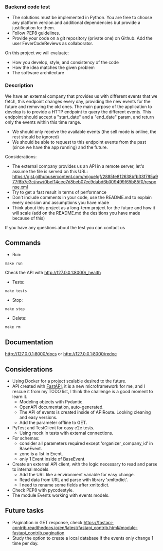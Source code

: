 ### Backend code test
- The solutions must be implemented in Python. You are free to choose any platform
version and additional dependencies but provide a justification for them.
- Follow PEP8 guidelines.
- Provide your code on a git repository (private one) on Github. Add the user FeverCodeReviews
as collaborator.

On this project we will evaluate:
- How you develop, style, and consistency of the code
- How the idea matches the given problem
- The software architecture

### Description
We have an external company that provides us with different events that we fetch, this endpoint
changes every day, providing the new events for the future and removing the old ones.
The main purpose of the application to develop is to provide a HTTP endpoint to query the different events. This endpoint should accept a "start_date" and a "end_date" param, and return only the events within this time range.
- We should only receive the available events (the sell mode is online, the rest should be ignored)
- We should be able to request to this endpoint events from the past (since we have the app
running) and the future.

Considerations:
- The external company provides us an API in a remote server, let's assume the file is served on
this URL:
https://gist.githubusercontent.com/miguelgf/2885fe812638bfb33f785a977f8b7e3c/raw/0bef14cee7d8beb07ec9dabd6b009499f65b85f0/response.xml
- Try to get a fast result in terms of performance
- Don't include comments in your code, use the README.md to explain every decision and
assumptions you have made
- Think about this project as a long-term project for the future and how it will scale (add on the README.md the desitions you have made because of this)

If you have any questions about the test you can contact us


## Commands
* Run:
```shell script
make run
```

Check the API with http://127.0.0.1:8000/_health

* Tests:
```shell script
make tests
```

* Stop:
```shell script
make stop
```

* Delete:
```shell script
make rm
```

## Documentation

http://127.0.0.1:8000/docs or http://127.0.0.1:8000/redoc


## Considerations
* Using Docker for a project scalable desired to the future.
* API created with [FastAPI](https://fastapi.tiangolo.com), it is a new microframework for me, and I rescue it
 from my TODO list, I think the challenge is a good moment to learn it.
    * Modeling objects with Pydantic.
    * OpenAPI documentation, auto-generated.
    * The API of events is created inside of APIRoute. Looking cleaning and easy versions.
    * Add the parameter offline to GET.
* PyTest and TestClient for easy e2e tests.
    * Using mock in tests with external connections.
* For schemas:
    - consider all parameters required except 'organizer_company_id' in BaseEvent.
    - zone is a list in Event.
    - only 1 Event inside of BaseEvent.
* Create an external API client, with the logic necessary to read and parse to internal models.
    - Add the URL like a environment variable for easy change. 
    - Read data from URL and parse with library 'xmltodict'.
    - I need to rename some fields after xmltodict.
* Check PEP8 with pycodestyle.
* The module Events working with events models.


## Future tasks
* Pagination in GET response, check https://fastapi-contrib.readthedocs.io/en/latest/fastapi_contrib.html#module-fastapi_contrib.pagination
* Study the option to create a local database if the events only change 1 time per day.
